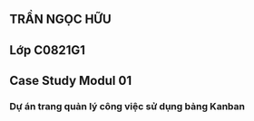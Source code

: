 ## TRẦN NGỌC HỮU ## 
## Lớp C0821G1 ##

## Case Study Modul 01 ##
### Dự án trang quản lý công việc sử dụng bảng Kanban ###